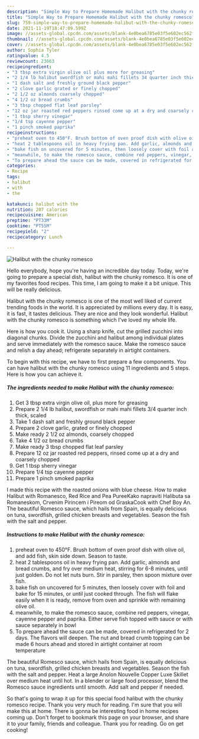 ```yaml
---
description: "Simple Way to Prepare Homemade Halibut with the chunky romesco"
title: "Simple Way to Prepare Homemade Halibut with the chunky romesco"
slug: 759-simple-way-to-prepare-homemade-halibut-with-the-chunky-romesco
date: 2021-11-19T18:47:09.599Z
image: //assets-global.cpcdn.com/assets/blank-4e0bea6785e03f5e602ec562f230caae08da540cada707380b4fe1bbebba43da.png
thumbnail: //assets-global.cpcdn.com/assets/blank-4e0bea6785e03f5e602ec562f230caae08da540cada707380b4fe1bbebba43da.png
cover: //assets-global.cpcdn.com/assets/blank-4e0bea6785e03f5e602ec562f230caae08da540cada707380b4fe1bbebba43da.png
author: Sophia Tyler
ratingvalue: 4.5
reviewcount: 23663
recipeingredient:
- "3 tbsp extra virgin olive oil plus more for greasing"
- "2 1/4 lb halibut swordfish or mahi mahi fillets 34 quarter inch thick scaled"
- "1 dash salt and freshly ground black pepper"
- "2 clove garlic grated or finely chopped"
- "2 1/2 oz almonds coarsely chopped"
- "4 1/2 oz bread crumbs"
- "3 tbsp chopped flat leaf parsley"
- "12 oz jar roasted red peppers rinsed come up at a dry and coarsely chopped"
- "1 tbsp sherry vinegar"
- "1/4 tsp cayenne pepper"
- "1 pinch smoked paprika"
recipeinstructions:
- "preheat oven to 450°F. Brush bottom of oven proof dish with olive oil, and add fish, skin side down. Season to taste."
- "heat 2 tablespoons oil in heavy frying pan. Add garlic, almonds and bread crumbs, and fry over medium heat, stirring for 6-8 minutes, until just golden. Do not let nuts burn. Stir in parsley, then spoon mixture over fish."
- "bake fish on uncovered for 5 minutes, then loosely cover with foil and bake for 15 minutes, or until just cooked through. The fish will flake easily when it is ready, remove from oven and sprinkle with remaining olive oil."
- "meanwhile, to make the romesco sauce, combine red peppers, vinegar, cayenne pepper and paprika. Either serve fish topped with sauce or with sauce separately in bowl"
- "To prepare ahead the sauce can be made, covered in refrigerated for 2 days. The flavors will deepen. The nut and bread crumb topping can be made 6 hours ahead and stored in airtight container at room temperature"
categories:
- Recipe
tags:
- halibut
- with
- the

katakunci: halibut with the 
nutrition: 207 calories
recipecuisine: American
preptime: "PT33M"
cooktime: "PT55M"
recipeyield: "2"
recipecategory: Lunch

---
```



![Halibut with the chunky romesco](//assets-global.cpcdn.com/assets/blank-4e0bea6785e03f5e602ec562f230caae08da540cada707380b4fe1bbebba43da.png)

Hello everybody, hope you're having an incredible day today. Today, we're going to prepare a special dish, halibut with the chunky romesco. It is one of my favorites food recipes. This time, I am going to make it a bit unique. This will be really delicious.

Halibut with the chunky romesco is one of the most well liked of current trending foods in the world. It is appreciated by millions every day. It is easy, it is fast, it tastes delicious. They are nice and they look wonderful. Halibut with the chunky romesco is something which I've loved my whole life.

Here is how you cook it. Using a sharp knife, cut the grilled zucchini into diagonal chunks. Divide the zucchini and halibut among individual plates and serve immediately with the romesco sauce. Make the romesco sauce and relish a day ahead; refrigerate separately in airtight containers.


To begin with this recipe, we have to first prepare a few components. You can have halibut with the chunky romesco using 11 ingredients and 5 steps. Here is how you can achieve it.

<!--inarticleads1-->

##### The ingredients needed to make Halibut with the chunky romesco:

1. Get 3 tbsp extra virgin olive oil, plus more for greasing
1. Prepare 2 1/4 lb halibut, swordfish or mahi mahi fillets 3/4 quarter inch thick, scaled
1. Take 1 dash salt and freshly ground black pepper
1. Prepare 2 clove garlic, grated or finely chopped
1. Make ready 2 1/2 oz almonds, coarsely chopped
1. Take 4 1/2 oz bread crumbs
1. Make ready 3 tbsp chopped flat leaf parsley
1. Prepare 12 oz jar roasted red peppers, rinsed come up at a dry and coarsely chopped
1. Get 1 tbsp sherry vinegar
1. Prepare 1/4 tsp cayenne pepper
1. Prepare 1 pinch smoked paprika


I made this recipe with the roasted onions with blue cheese. How to make Halibut with Romanesco, Red Rice and Pea PureeKako napraviti Halibuta sa Romaneskom, Crvenim Pirincem i Pireom od GraskaCook with Chef Boy An. The beautiful Romesco sauce, which hails from Spain, is equally delicious on tuna, swordfish, grilled chicken breasts and vegetables. Season the fish with the salt and pepper. 

<!--inarticleads2-->

##### Instructions to make Halibut with the chunky romesco:

1. preheat oven to 450°F. Brush bottom of oven proof dish with olive oil, and add fish, skin side down. Season to taste.
1. heat 2 tablespoons oil in heavy frying pan. Add garlic, almonds and bread crumbs, and fry over medium heat, stirring for 6-8 minutes, until just golden. Do not let nuts burn. Stir in parsley, then spoon mixture over fish.
1. bake fish on uncovered for 5 minutes, then loosely cover with foil and bake for 15 minutes, or until just cooked through. The fish will flake easily when it is ready, remove from oven and sprinkle with remaining olive oil.
1. meanwhile, to make the romesco sauce, combine red peppers, vinegar, cayenne pepper and paprika. Either serve fish topped with sauce or with sauce separately in bowl
1. To prepare ahead the sauce can be made, covered in refrigerated for 2 days. The flavors will deepen. The nut and bread crumb topping can be made 6 hours ahead and stored in airtight container at room temperature


The beautiful Romesco sauce, which hails from Spain, is equally delicious on tuna, swordfish, grilled chicken breasts and vegetables. Season the fish with the salt and pepper. Heat a large Anolon Nouvelle Copper Luxe Skillet over medium heat until hot. In a blender or large food processor, blend the Romesco sauce ingredients until smooth. Add salt and pepper if needed. 

So that's going to wrap it up for this special food halibut with the chunky romesco recipe. Thank you very much for reading. I'm sure that you will make this at home. There is gonna be interesting food in home recipes coming up. Don't forget to bookmark this page on your browser, and share it to your family, friends and colleague. Thank you for reading. Go on get cooking!
